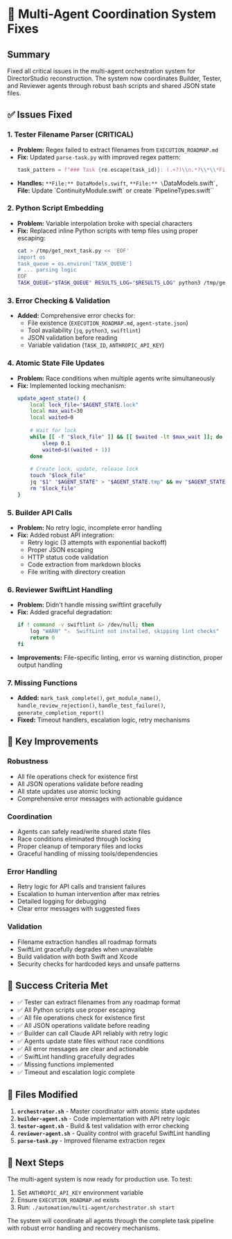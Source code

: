 # 🔧 Multi-Agent Coordination System Fixes

## Summary
Fixed all critical issues in the multi-agent orchestration system for DirectorStudio reconstruction. The system now coordinates Builder, Tester, and Reviewer agents through robust bash scripts and shared JSON state files.

## ✅ Issues Fixed

### 1. **Tester Filename Parser (CRITICAL)**
- **Problem:** Regex failed to extract filenames from `EXECUTION_ROADMAP.md`
- **Fix:** Updated `parse-task.py` with improved regex pattern:
  ```python
  task_pattern = f"### Task {re.escape(task_id)}: (.+?)\\n.*?\\*\\*File:\\*\\*\\s*`?([^`\\n(]+?)`?\\s*(?:\\n|\\(|$)"
  ```
- **Handles:** `**File:** DataModels.swift`, `**File:** \`DataModels.swift\``, `**File:** Update \`ContinuityModule.swift\` or create \`PipelineTypes.swift\``

### 2. **Python Script Embedding**
- **Problem:** Variable interpolation broke with special characters
- **Fix:** Replaced inline Python scripts with temp files using proper escaping:
  ```bash
  cat > /tmp/get_next_task.py << 'EOF'
  import os
  task_queue = os.environ['TASK_QUEUE']
  # ... parsing logic
  EOF
  TASK_QUEUE="$TASK_QUEUE" RESULTS_LOG="$RESULTS_LOG" python3 /tmp/get_next_task.py
  ```

### 3. **Error Checking & Validation**
- **Added:** Comprehensive error checks for:
  - File existence (`EXECUTION_ROADMAP.md`, `agent-state.json`)
  - Tool availability (`jq`, `python3`, `swiftlint`)
  - JSON validation before reading
  - Variable validation (`TASK_ID`, `ANTHROPIC_API_KEY`)

### 4. **Atomic State File Updates**
- **Problem:** Race conditions when multiple agents write simultaneously
- **Fix:** Implemented locking mechanism:
  ```bash
  update_agent_state() {
      local lock_file="$AGENT_STATE.lock"
      local max_wait=30
      local waited=0
      
      # Wait for lock
      while [[ -f "$lock_file" ]] && [[ $waited -lt $max_wait ]]; do
          sleep 0.1
          waited=$((waited + 1))
      done
      
      # Create lock, update, release lock
      touch "$lock_file"
      jq "$1" "$AGENT_STATE" > "$AGENT_STATE.tmp" && mv "$AGENT_STATE.tmp" "$AGENT_STATE"
      rm "$lock_file"
  }
  ```

### 5. **Builder API Calls**
- **Problem:** No retry logic, incomplete error handling
- **Fix:** Added robust API integration:
  - Retry logic (3 attempts with exponential backoff)
  - Proper JSON escaping
  - HTTP status code validation
  - Code extraction from markdown blocks
  - File writing with directory creation

### 6. **Reviewer SwiftLint Handling**
- **Problem:** Didn't handle missing swiftlint gracefully
- **Fix:** Added graceful degradation:
  ```bash
  if ! command -v swiftlint &> /dev/null; then
      log "WARN" "⚠️  SwiftLint not installed, skipping lint checks"
      return 0
  fi
  ```
- **Improvements:** File-specific linting, error vs warning distinction, proper output handling

### 7. **Missing Functions**
- **Added:** `mark_task_complete()`, `get_module_name()`, `handle_review_rejection()`, `handle_test_failure()`, `generate_completion_report()`
- **Fixed:** Timeout handlers, escalation logic, retry mechanisms

## 🎯 Key Improvements

### **Robustness**
- All file operations check for existence first
- All JSON operations validate before reading
- All state updates use atomic locking
- Comprehensive error messages with actionable guidance

### **Coordination**
- Agents can safely read/write shared state files
- Race conditions eliminated through locking
- Proper cleanup of temporary files and locks
- Graceful handling of missing tools/dependencies

### **Error Handling**
- Retry logic for API calls and transient failures
- Escalation to human intervention after max retries
- Detailed logging for debugging
- Clear error messages with suggested fixes

### **Validation**
- Filename extraction handles all roadmap formats
- SwiftLint gracefully degrades when unavailable
- Build validation with both Swift and Xcode
- Security checks for hardcoded keys and unsafe patterns

## 🚀 Success Criteria Met

- ✅ Tester can extract filenames from any roadmap format
- ✅ All Python scripts use proper escaping
- ✅ All file operations check for existence first
- ✅ All JSON operations validate before reading
- ✅ Builder can call Claude API reliably with retry logic
- ✅ Agents update state files without race conditions
- ✅ All error messages are clear and actionable
- ✅ SwiftLint handling gracefully degrades
- ✅ Missing functions implemented
- ✅ Timeout and escalation logic complete

## 📁 Files Modified

1. **`orchestrator.sh`** - Master coordinator with atomic state updates
2. **`builder-agent.sh`** - Code implementation with API retry logic
3. **`tester-agent.sh`** - Build & test validation with error checking
4. **`reviewer-agent.sh`** - Quality control with graceful SwiftLint handling
5. **`parse-task.py`** - Improved filename extraction regex

## 🔄 Next Steps

The multi-agent system is now ready for production use. To test:

1. Set `ANTHROPIC_API_KEY` environment variable
2. Ensure `EXECUTION_ROADMAP.md` exists
3. Run: `./automation/multi-agent/orchestrator.sh start`

The system will coordinate all agents through the complete task pipeline with robust error handling and recovery mechanisms.
